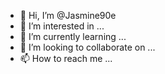 - 👋 Hi, I’m @Jasmine90e
- 👀 I’m interested in ...
- 🌱 I’m currently learning ...
- 💞️ I’m looking to collaborate on ...
- 📫 How to reach me ...

<!---
Jasmine90e/Jasmine90e is a ✨ special ✨ repository because its `README.md` (this file) appears on your GitHub profile.
You can click the Preview link to take a look at your changes.
--->
